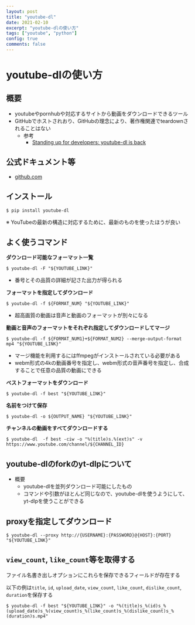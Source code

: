 ```yaml
---
layout: post
title: "youtube-dl"
date: 2021-02-10
excerpt: "youtube-dlの使い方"
tags: ["youtube", "python"]
config: true
comments: false
---
```


# youtube-dlの使い方

## 概要
 - youtubeやpornhubや対応するサイトから動画をダウンロードできるツール
 - GitHubでホストされおり、GitHubの理念により、著作権関連でteardownされることはない
   - 参考
	 - [Standing up for developers: youtube-dl is back](https://github.blog/2020-11-16-standing-up-for-developers-youtube-dl-is-back/)  

## 公式ドキュメント等
 - [github.com](https://github.com/ytdl-org/youtube-dl)

## インストール

```console
$ pip install youtube-dl
```

※ YouTubeの最新の構造に対応するために、最新のものを使ったほうが良い


## よく使うコマンド

**ダウンロード可能なフォーマット一覧**
```console
$ youtube-dl -F "${YOUTUBE_LINK}"
```
 - 番号とその品質の詳細が記さた出力が得られる

**フォーマットを指定してダウンロード**  
```console
$ youtube-dl -f ${FORMAT_NUM} "${YOUTUBE_LINK}"
```
 - 超高画質の動画は音声と動画のフォーマットが別々になる
 
**動画と音声のフォーマットをそれぞれ指定してダウンロードしてマージ**  

```console
$ youtube-dl -f ${FORMAT_NUM1}+${FORMAT_NUM2} --merge-output-format mp4 "${YOUTUBE_LINK}"
```
 - マージ機能を利用するにはffmpegがインストールされている必要がある
 - webm形式の4kの動画番号を指定し、webm形式の音声番号を指定し、合成することで任意の品質の動画にできる

**ベストフォーマットをダウンロード**
```console
$ youtube-dl -f best "${YOUTUBE_LINK}"
```

**名前をつけて保存**  
```console
$ youtube-dl -o ${OUTPUT_NAME} "${YOUTUBE_LINK}"
```

**チャンネルの動画をすべてダウンロードする**  
```console
$ youtube-dl  -f best -ciw -o "%(title)s.%(ext)s" -v https://www.youtube.com/channel/${CHANNEL_ID}
```

## youtube-dlのforkのyt-dlpについて
 - 概要
   - youtube-dlを並列ダウンロード可能にしたもの
   - コマンドや引数がほとんど同じなので、youtube-dlを使うようにして、yt-dlpを使うことができる

## proxyを指定してダウンロード

```console
$ youtube-dl --proxy http://{USERNAME}:{PASSWORD}@{HOST}:{PORT} "${YOUTUBE_LINK}"
```

## `view_count`, `like_count`等を取得する
ファイル名書き出しオプションにこれらを保存できるフィールドが存在する  

以下の例は`title`, `id`, `upload_date`, `view_count`, `like_count`, `dislike_count`, `duration`を保存する  

```console
$ youtube-dl -f best "${YOUTUBE_LINK}" -o "%(title)s_%(id)s_%(upload_date)s_%(view_count)s_%(like_count)s_%(dislike_count)s_%(duration)s.mp4"
```




